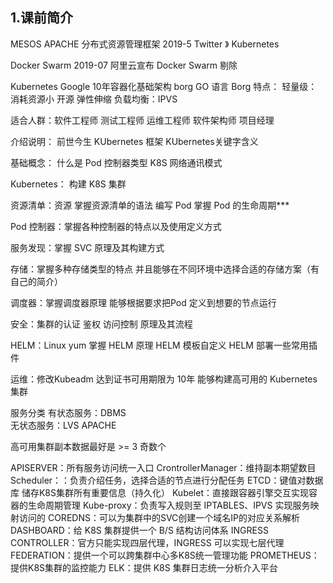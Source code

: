 ## 1.课前简介

MESOS  APACHE  分布式资源管理框架   2019-5  Twitter  》 Kubernetes

Docker Swarm  2019-07   阿里云宣布  Docker Swarm  剔除

Kubernetes  Google    10年容器化基础架构  borg   GO 语言   Borg 
	特点：
		轻量级：消耗资源小
		开源
		弹性伸缩
		负载均衡：IPVS
		
适合人群：软件工程师 测试工程师  运维工程师 软件架构师  项目经理


介绍说明：  前世今生   KUbernetes 框架  KUbernetes关键字含义

基础概念： 什么是 Pod   控制器类型  K8S 网络通讯模式 

Kubernetes：  构建 K8S 集群

资源清单：资源   掌握资源清单的语法   编写 Pod   掌握 Pod 的生命周期***

Pod 控制器：掌握各种控制器的特点以及使用定义方式

服务发现：掌握 SVC 原理及其构建方式

存储：掌握多种存储类型的特点 并且能够在不同环境中选择合适的存储方案（有自己的简介）

调度器：掌握调度器原理   能够根据要求把Pod 定义到想要的节点运行

安全：集群的认证  鉴权   访问控制 原理及其流程 

HELM：Linux yum    掌握 HELM 原理   HELM 模板自定义  HELM 部署一些常用插件

运维：修改Kubeadm 达到证书可用期限为 10年     能够构建高可用的 Kubernetes 集群



服务分类
	有状态服务：DBMS  
	无状态服务：LVS APACHE
	
高可用集群副本数据最好是 >= 3 奇数个
	
	
APISERVER：所有服务访问统一入口
CrontrollerManager：维持副本期望数目
Scheduler：：负责介绍任务，选择合适的节点进行分配任务
ETCD：键值对数据库  储存K8S集群所有重要信息（持久化）
Kubelet：直接跟容器引擎交互实现容器的生命周期管理
Kube-proxy：负责写入规则至 IPTABLES、IPVS 实现服务映射访问的
COREDNS：可以为集群中的SVC创建一个域名IP的对应关系解析
DASHBOARD：给 K8S 集群提供一个 B/S 结构访问体系
INGRESS CONTROLLER：官方只能实现四层代理，INGRESS 可以实现七层代理
FEDERATION：提供一个可以跨集群中心多K8S统一管理功能
PROMETHEUS：提供K8S集群的监控能力
ELK：提供 K8S 集群日志统一分析介入平台